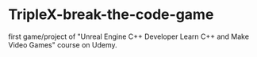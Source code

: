 # TripleX-break-the-code-game
first game/project of "Unreal Engine C++ Developer Learn C++ and Make Video Games" course on Udemy.
